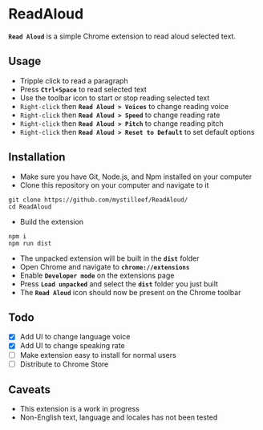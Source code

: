 # ReadAloud

**`Read Aloud`** is a simple Chrome extension to read aloud selected text.

## Usage

- Tripple click to read a paragraph
- Press **`Ctrl+Space`** to read selected text
- Use the toolbar icon to start or stop reading selected text
- `Right-click` then **`Read Aloud > Voices`** to change reading voice
- `Right-click` then **`Read Aloud > Speed`** to change reading rate
- `Right-click` then **`Read Aloud > Pitch`** to change reading pitch
- `Right-click` then **`Read Aloud > Reset to Default`** to set default options

## Installation

- Make sure you have Git, Node.js, and Npm installed on your computer 
- Clone this repository on your computer and navigate to it 

```
git clone https://github.com/mystilleef/ReadAloud/
cd ReadAloud
```

- Build the extension

```
npm i
npm run dist
```

- The unpacked extension will be built in the **`dist`** folder
- Open Chrome and navigate to **`chrome://extensions`**
- Enable **`Developer mode`** on the extensions page
- Press **`Load unpacked`** and select the **`dist`** folder you just built
- The **`Read Aloud`** icon should now be present on the Chrome toolbar

## Todo

- [x] Add UI to change language voice
- [x] Add UI to change speaking rate
- [ ] Make extension easy to install for normal users
- [ ] Distribute to Chrome Store

## Caveats

- This extension is a work in progress
- Non-English text, language and locales has not been tested
